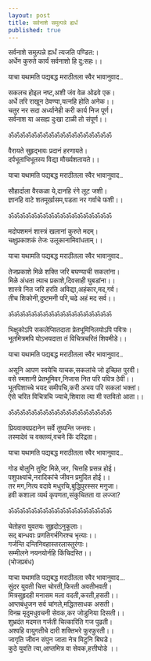 ```yaml
---
layout: post
title: सर्वनाशे समुत्पन्ने ह्यर्धं
published: true
---
```


सर्वनाशे समुत्पन्ने ह्यर्धं त्यजति पण्डित:।  
अर्धेन कुरुते कार्यं सर्वनाशो हि दु:सहः।।  
  
याचा यथामति पद्यबद्ध मराठीतला स्वैर भावानुवाद..  
  
सकलच होइल नष्ट,अशी जंव वेळ ओढवे एक।  
अर्धे तरि राखून ठेवण्या,यत्नहि होति अनेक।।  
चतुर नर सदा अर्ध्यानेही करी कार्य निज पूर्ण।  
सर्वनाश या असह्य दुःखा टाळी तो संपूर्ण।।  
  
ॐॐॐॐॐॐॐॐॐॐॐॐॐॐॐॐॐॐ  
  
वैरायते सुहृद्भावः प्रदानं हरणायते।  
दर्पभूताभिभूतस्य विद्या मौर्ख्यशतायते।।  
  
याचा यथामति पद्यबद्ध मराठीतला स्वैर भावानुवाद..  
  
सौहार्दाला वैरकळा ये,दानहि रंगे लूट जशी।  
ज्ञानहि वाटे शतमूर्खासम,पडता नर गर्वाचे फशी।।  
  
ॐॐॐॐॐॐॐॐॐॐॐॐॐॐॐॐॐॐ  
  
मदोपशमनं शास्त्रं खलानां कुरुते मदम्।  
चक्षुप्रकाशकं तेजः उलूकानामिवांधताम्।।  
  
याचा यथामति पद्यबद्ध मराठीतला स्वैर भावानुवाद..  
  
तेजप्रकाशे मिळे शक्ति जरि बघण्याची सकलांना।  
मिळे अंधता त्याच प्रकाशे,दिवसाही घुबडांना।।  
शास्त्रे नित जरि हरति अविद्या,अहंकार,मद,गर्व।  
तीच शिकोनी,दुष्टमनी परि,चढे अहं मद सर्व।।  
  
ॐॐॐॐॐॐॐॐॐॐॐॐॐॐॐॐॐॐ  
  
भिक्षुकोऽपि सकलेप्सितदाता प्रेतभूमिनिलयोऽपि पवित्रः।  
भूतमित्रमपि योऽभयदाता तं विचित्रचरितं शिवमीडे।।  
  
याचा यथामति पद्यबद्ध मराठीतला स्वैर भावानुवाद..  
   
असूनि आपण स्वयेचि याचक,सकलांचे जो इच्छित पुरवी।  
वसे स्मशानी प्रेतभूमिवर,निजास नित परि पवित्र ठेवी।।  
भूतपिशाच्चे भयद समीपचि,करी अभय परि सकलां भक्तां।  
ऐसे चरित विचित्रचि ज्याचे,शिवास त्या मी स्तवितो आता।।  
  
ॐॐॐॐॐॐॐॐॐॐॐॐॐॐॐॐॐॐ  
  
प्रियवाक्यप्रदानेन सर्वे तुष्यन्ति जन्तवः।  
तस्मादेवं च वक्तव्यं,वचने किं दरिद्रता।  
  
याचा यथामति पद्यबद्ध मराठीतला स्वैर भावानुवाद..  
  
गोड बोलुनि तुष्टि मिळे,जर, चित्तहि प्रसन्न होई।  
पशुपक्ष्यांचे,नरादिकांचे जीवन प्रमुदित होई।।  
तर मग,नित्य वदावे मधुरचि,बुद्धिपुरस्सर मनुजा।  
हवी कशाला व्यर्थ कृपणता,संकुचितता वा लज्जा?  
  
ॐॐॐॐॐॐॐॐॐॐॐॐॐॐॐॐॐॐ  
  
चेतोहरा युवतयः सुहृदोऽनुकूलाः।  
सद् बान्धवाः प्रणतिगर्भगिरश्च भृत्याः।।  
गर्जन्ति दन्तिनिवहास्तरलास्तुरंगाः।  
सम्मीलने नयनयोर्नहि किंचिदस्ति।।  
(भोजप्रबंध)  
  
याचा यथामति पद्यबद्ध मराठीतला स्वैर भावानुवाद...  
सुंदर युवती चित्त चोरती,फिरती अवतीभवती।  
मित्रसुहृदही मनासम मला वदती,करती,हसती।।  
आप्तबंधुजन सर्व चांगले,मद्धितसाधक असती।  
विनम्र मृदुमधुवचनी सेवक,कर जोडुनिया दिसती।।  
शुभ्रदंत मदमत्त गर्जती चित्कारिति गज पुढती।  
अश्वहि वायुगतीचे दारी शक्तिभरे फुरफुरती।।  
जागृति जीवन संपुन जाता नेत्र मिटुनि बिघडे।  
कुठे युवति त्या,आप्तमित्र वा सेवक,हत्तीघोडे ।।   
